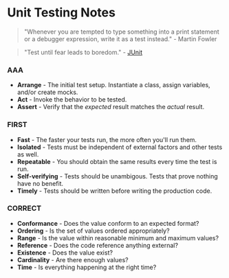 # Unit Testing Notes
> "Whenever you are tempted to type something into a print statement or a debugger expression, write it as a test instead." - Martin Fowler

> "Test until fear leads to boredom." - [JUnit](http://junit.org/junit4/faq.html#atests_5)

### AAA
 - **Arrange** - The initial test setup. Instantiate a class, assign variables, and/or create mocks.
 - **Act** - Invoke the behavior to be tested.
 - **Assert** - Verify that the *expected* result matches the *actual* result.

### FIRST
 - **Fast** - The faster your tests run, the more often you'll run them.
 - **Isolated** - Tests must be independent of external factors and other tests as well.
 - **Repeatable** - You should obtain the same results every time the test is run.
 - **Self-verifying** - Tests should be unambigous. Tests that prove nothing have no benefit.
 - **Timely** - Tests should be written before writing the production code.

### CORRECT
 - **Conformance** - Does the value conform to an expected format?
 - **Ordering** - Is the set of values ordered appropriately?
 - **Range** - Is the value within reasonable minimum and maximum values?
 - **Reference** - Does the code reference anything external?
 - **Existence** - Does the value exist?
 - **Cardinality** - Are there enough values?
 - **Time** - Is everything happening at the right time?
